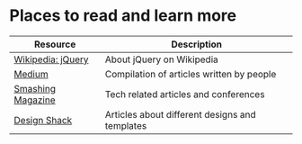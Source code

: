 # Places to read and learn more

| Resource               | Description |
|--------------------|--------------------------------------------------|
| [Wikipedia: jQuery](https://en.wikipedia.org/wiki/JQuery) | About jQuery on Wikipedia |
| [Medium](https://medium.com/) | Compilation of articles written by people |
| [Smashing Magazine](https://www.smashingmagazine.com/) | Tech related articles and conferences |
| [Design Shack](https://designshack.net/) | Articles about different designs and templates |

